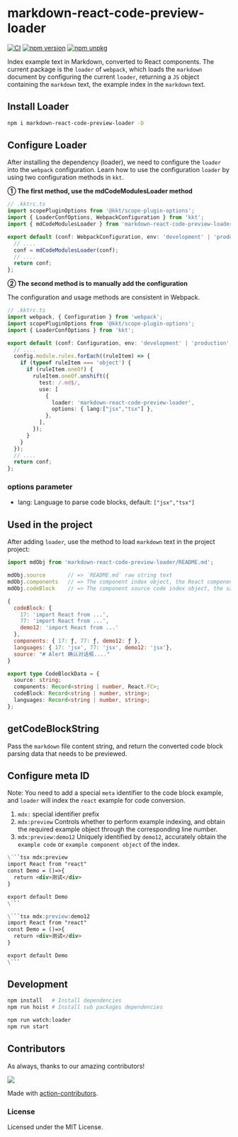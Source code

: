 markdown-react-code-preview-loader
===

[![CI](https://github.com/kktjs/markdown-react-code-preview-loader/actions/workflows/ci.yml/badge.svg)](https://github.com/kktjs/markdown-react-code-preview-loader/actions/workflows/ci.yml)
[![npm version](https://img.shields.io/npm/v/markdown-react-code-preview-loader.svg)](https://www.npmjs.com/package/markdown-react-code-preview-loader)
[![npm unpkg](https://img.shields.io/badge/Open%20in-unpkg-blue)](https://uiwjs.github.io/npm-unpkg/#/pkg/markdown-react-code-preview-loader/file/README.md)

Index example text in Markdown, converted to React components. The current package is the `loader` of `webpack`, which loads the `markdown` document by configuring the current `loader`, returning a `JS` object containing the `markdown` text, the example index in the `markdown` text.

## Install Loader

```bash
npm i markdown-react-code-preview-loader -D
```

## Configure Loader

After installing the dependency (loader), we need to configure the `loader` into the `webpack` configuration. Learn how to use the configuration `loader` by using two configuration methods in `kkt`.

**① The first method, use the mdCodeModulesLoader method**

```ts
// .kktrc.ts
import scopePluginOptions from '@kkt/scope-plugin-options';
import { LoaderConfOptions, WebpackConfiguration } from 'kkt';
import { mdCodeModulesLoader } from 'markdown-react-code-preview-loader';

export default (conf: WebpackConfiguration, env: 'development' | 'production', options: LoaderConfOptions) => {
  // ....
  conf = mdCodeModulesLoader(conf);
  // ....
  return conf;
};
```

**② The second method is to manually add the configuration**

The configuration and usage methods are consistent in Webpack.

```ts
// .kktrc.ts
import webpack, { Configuration } from 'webpack';
import scopePluginOptions from '@kkt/scope-plugin-options';
import { LoaderConfOptions } from 'kkt';

export default (conf: Configuration, env: 'development' | 'production', options: LoaderConfOptions) => {
  // ....
  config.module.rules.forEach((ruleItem) => {
    if (typeof ruleItem === 'object') {
      if (ruleItem.oneOf) {
        ruleItem.oneOf.unshift({
          test: /.md$/,
          use: [
            {
              loader: 'markdown-react-code-preview-loader',
              options: { lang:["jsx","tsx"] },
            },
          ],
        });
      }
    }
  });
  // ....
  return conf;
};
```

### options parameter

- lang: Language to parse code blocks, default: `["jsx","tsx"]`

## Used in the project

After adding `loader`, use the method to load `markdown` text in the project project:

```jsx
import mdObj from 'markdown-react-code-preview-loader/README.md';

mdObj.source       // => `README.md` raw string text
mdObj.components   // => The component index object, the React component converted from the markdown indexed example. (need to configure meta)
mdObj.codeBlock    // => The component source code index object, the sample source code indexed from markdown. (need to configure meta)
```

```js
{
  codeBlock: {
    17: 'import React from ...',
    77: 'import React from ...',
    demo12: 'import React from ...'
  },
  components: { 17: ƒ, 77: ƒ, demo12: ƒ },
  languages: { 17: 'jsx', 77: 'jsx', demo12: 'jsx'},
  source: "# Alert 确认对话框...."
}
```

```ts
export type CodeBlockData = {
  source: string;
  components: Record<string | number, React.FC>;
  codeBlock: Record<string | number, string>;
  languages: Record<string | number, string>;
};
```

## getCodeBlockString 

Pass the `markdown` file content string, and return the converted code block parsing data that needs to be previewed.

## Configure meta ID

Note: You need to add a special `meta` identifier to the code block example, and `loader` will index the `react` example for code conversion.

1. `mdx:` special identifier prefix
2. `mdx:preview` Controls whether to perform example indexing, and obtain the required example object through the corresponding line number.
3. `mdx:preview:demo12` Uniquely identified by `demo12`, accurately obtain the `example code` or `example component object` of the index.

```markdown
\```tsx mdx:preview
import React from "react"
const Demo = ()=>{
  return <div>测试</div>
}

export default Demo
\```
```

```markdown
\```tsx mdx:preview:demo12
import React from "react"
const Demo = ()=>{
  return <div>测试</div>
}

export default Demo
\```
```

## Development

```bash
npm install   # Install dependencies
npm run hoist # Install sub packages dependencies

npm run watch:loader
npm run start
```

## Contributors

As always, thanks to our amazing contributors!

<a href="https://github.com/kktjs/markdown-react-code-preview-loader/graphs/contributors">
  <img src="https://kktjs.github.io/markdown-react-code-preview-loader/CONTRIBUTORS.svg" />
</a>

Made with [action-contributors](https://github.com/jaywcjlove/github-action-contributors).

### License

Licensed under the MIT License.
